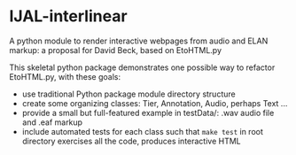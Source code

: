 # IJAL-interlinear
A python module to render interactive webpages from audio and ELAN markup: a proposal for David Beck, based on EtoHTML.py

This skeletal python package demonstrates one possible way to refactor EtoHTML.py, with these goals:
  - use traditional Python package module directory structure
  - create some organizing classes: Tier, Annotation, Audio, perhaps Text ...
  - provide a small but full-featured example in testData/: .wav audio file and .eaf markup
  - include automated tests for each class such that ````make test```` in root directory exercises all the code, produces interactive HTML
